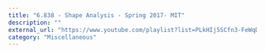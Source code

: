 ```yaml
---
title: "6.838 - Shape Analysis - Spring 2017- MIT"
description: ""
external_url: "https://www.youtube.com/playlist?list=PLkHIj5SCfn3-FeWqD3xeOZWP2kQYY654o"
category: "Miscellaneous"
---
```

